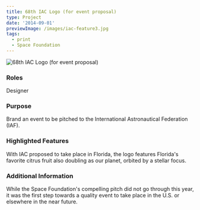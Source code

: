 ```yaml
---
title: 68th IAC Logo (for event proposal)
type: Project
date: '2014-09-01'
previewImage: /images/iac-feature3.jpg
tags:
  - print
  - Space Foundation
---
```

![68th IAC Logo (for event proposal)](/images/iac-1.jpg)

### Roles

Designer

### Purpose

Brand an event to be pitched to the International Astronautical Federation (IAF).

### Highlighted Features

With IAC proposed to take place in Florida, the logo features Florida's favorite citrus fruit also doubling as our planet, orbited by a stellar focus.

### Additional Information

While the Space Foundation's compelling pitch did not go through this year, it was the first step towards a quality event to take place in the U.S. or elsewhere in the near future.

